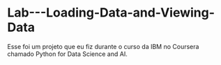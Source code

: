 # Lab---Loading-Data-and-Viewing-Data
Esse foi um projeto que eu fiz durante o curso da IBM no Coursera chamado Python for Data Science and AI.
